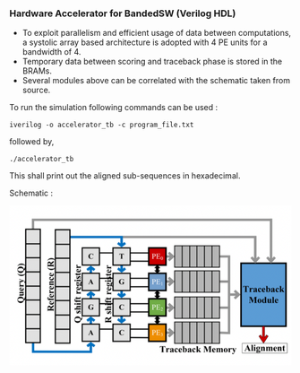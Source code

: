 ### Hardware Accelerator for BandedSW (Verilog HDL)

- To exploit parallelism and efficient usage of data between computations, a systolic array based architecture is adopted with 4 PE units for a bandwidth of 4. 
- Temporary data between scoring and traceback phase is stored in the BRAMs. 
- Several modules above can be correlated with the schematic taken from source. 

To run the simulation following commands can be used : 
```
iverilog -o accelerator_tb -c program_file.txt
```
followed by, 
```
./accelerator_tb
```
This shall print out the aligned sub-sequences in hexadecimal.

Schematic : 

![alt text](https://github.com/sgauthamr2001/FPGA_Genome_Alignment/blob/main/Hardware_Accelerator/schematic.png)
